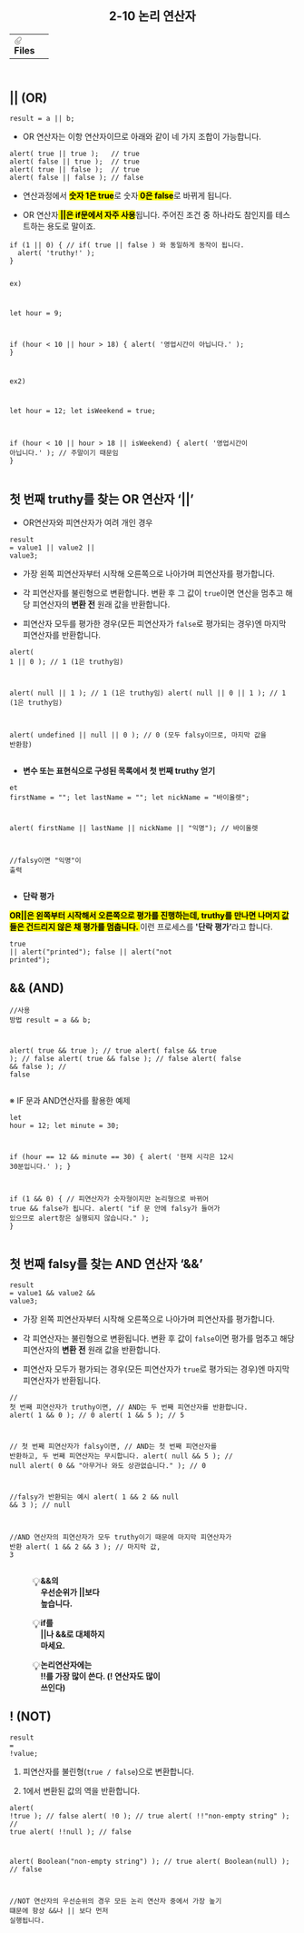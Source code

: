 <body><article id="cbb6a208-232c-44f9-a3f5-f1b61daed74e" class="page sans"><header><h1 class="page-title">2-10 논리 연산자</h1><table class="properties"><tbody><tr class="property-row property-row-file"><th><span class="icon property-icon"><svg viewBox="0 0 14 14" style="width:14px;height:14px;display:block;fill:rgba(55, 53, 47, 0.4);flex-shrink:0;-webkit-backface-visibility:hidden" class="typesFile"><path d="M5.94578,14 C4.62416,14 3.38248,13.4963 2.44892,12.585 C1.514641,11.6736 1,10.4639 1,9.17405 C1.00086108,7.88562 1.514641,6.67434 2.44892,5.76378 L7.45612,0.985988 C8.80142,-0.327216 11.1777,-0.332396 12.5354,0.992848 C13.9369,2.36163 13.9369,4.58722 12.5354,5.95418 L8.03046,10.2414 C7.16278,11.0877 5.73682,11.0894 4.86024,10.2345 C3.98394,9.37789 3.98394,7.98769 4.86024,7.1327 L6.60422,5.4317 L7.87576,6.67196 L6.13177,8.37297 C6.01668,8.48539 6.00003,8.61545 6.00003,8.68335 C6.00003,8.75083 6.01668,8.88103 6.13177,8.99429 C6.36197,9.21689 6.53749,9.21689 6.76768,8.99429 L11.2707,4.70622 C11.9645,4.03016 11.9645,2.91757 11.2638,2.23311 C10.5843,1.57007 9.40045,1.57007 8.72077,2.23311 L3.71342,7.0109 C3.12602,7.58406 2.79837,8.35435 2.79837,9.17405 C2.79837,9.99459 3.12602,10.7654 3.72045,11.3446 C4.90947,12.5062 6.98195,12.5062 8.17096,11.3446 L10.41911,9.15165 L11.6906,10.3919 L9.4425,12.585 C8.50808,13.4963 7.2664,14 5.94578,14 Z"></path></svg></span>Files</th><td></td></tr></tbody></table></header><div class="page-body"><h2 id="b36994ee-9f96-46b6-a5e0-0d0285afe3bc" class="">|| (OR)</h2><pre id="f6c63bbb-04d8-47ac-b998-a0d01777ac6b" class="code code-wrap"><code>result = a || b;</code></pre><ul id="1be16384-8dff-4edf-8f8f-aa16d6ad3e11" class="bulleted-list"><li>OR 연산자는 이항 연산자이므로 아래와 같이 네 가지 조합이 가능합니다.</li></ul><pre id="08eb9c9b-7bc5-4109-914e-e443b0daa88a" class="code code-wrap"><code>alert( true || true );   // true
alert( false || true );  // true
alert( true || false );  // true
alert( false || false ); // false</code></pre><ul id="f772eb69-11a8-46d7-99d5-e0a277f7f0b1" class="bulleted-list"><li>연산과정에서 <mark class="highlight-brown_background"><strong>숫자 1은 true</strong></mark>로 숫자<mark class="highlight-brown_background"><strong> 0은 false</strong></mark>로 바뀌게 됩니다.</li></ul><ul id="c0aef305-6337-47c7-bcab-c8a05835c159" class="bulleted-list"><li>OR 연산자<mark class="highlight-brown_background"><strong> ||은 if문에서 자주 사용</strong></mark>됩니다. 주어진 조건 중 하나라도 참인지를 테스트하는 용도로 말이죠.</li></ul><pre id="f4a400ab-1b83-4940-8bec-01b488343359" class="code code-wrap"><code>if (1 || 0) { // if( true || false ) 와 동일하게 동작이 됩니다.
  alert( &#x27;truthy!&#x27; );
}

ex)

let hour = 9;

if (hour &lt; 10 || hour &gt; 18) {
  alert( &#x27;영업시간이 아닙니다.&#x27; );
}

ex2)

let hour = 12;
let isWeekend = true;

if (hour &lt; 10 || hour &gt; 18 || isWeekend) {
  alert( &#x27;영업시간이 아닙니다.&#x27; ); // 주말이기 때문임
}</code></pre><h2 id="9b3f9466-db38-41b3-99c6-22ea0db210bd" class="">첫 번째 truthy를 찾는 OR 연산자 ‘||’</h2><ul id="e272f237-48ef-469a-9aec-e99924edbf85" class="bulleted-list"><li>OR연산자와 피연산자가 여려 개인 경우</li></ul><pre id="4fc2cba1-7a0c-44b1-a2b1-3921c0edc4ae" class="code code-wrap"><code>result = value1 || value2 || value3;</code></pre><ul id="a07edf0a-3175-41ff-9dec-74e830f5d5b1" class="bulleted-list"><li>가장 왼쪽 피연산자부터 시작해 오른쪽으로 나아가며 피연산자를 평가합니다.</li></ul><ul id="ea185eb7-4848-4d5f-a739-160bfe515303" class="bulleted-list"><li>각 피연산자를 불린형으로 변환합니다. 변환 후 그 값이 <code>true</code>이면 연산을 멈추고 해당 피연산자의 <strong>변환 전</strong> 원래 값을 반환합니다.</li></ul><ul id="d6b861b2-e6f5-475b-bb5e-8bba9651c58a" class="bulleted-list"><li>피연산자 모두를 평가한 경우(모든 피연산자가 <code>false</code>로 평가되는 경우)엔 마지막 피연산자를 반환합니다.</li></ul><pre id="1ebd4643-6212-4ca4-a600-4cd25fe7b8bf" class="code code-wrap"><code>alert( 1 || 0 ); // 1 (1은 truthy임)

alert( null || 1 ); // 1 (1은 truthy임)
alert( null || 0 || 1 ); // 1 (1은 truthy임)

alert( undefined || null || 0 ); // 0 (모두 falsy이므로, 마지막 값을 반환함)</code></pre><ul id="633902a6-dfea-437a-92d3-cea9c0dc9847" class="bulleted-list"><li><strong>변수 또는 표현식으로 구성된 목록에서 첫 번째 truthy 얻기</strong></li></ul><pre id="52ee0805-9c69-40a2-9c60-e674043bdf31" class="code code-wrap"><code>et firstName = &quot;&quot;;
let lastName = &quot;&quot;;
let nickName = &quot;바이올렛&quot;;

alert( firstName || lastName || nickName || &quot;익명&quot;); // 바이올렛

//falsy이면 &quot;익명&quot;이 출력</code></pre><ul id="574eb4aa-8196-4c04-b4f8-d8e576012d01" class="bulleted-list"><li><strong>단락 평가</strong></li></ul><p id="39b44eae-adf2-431b-ac16-06da812fff1f" class=""><mark class="highlight-orange_background"><strong>OR||은 왼쪽부터 시작해서 오른쪽으로 평가를 진행하는데, truthy를 만나면 나머지 값들은 건드리지 않은 채 평가를 멈춥니다. </strong></mark>이런 프로세스를<strong> &#x27;단락 평가’</strong>라고 합니다.</p><pre id="4595108d-6fe9-43ea-9e1c-348b458fbe3c" class="code code-wrap"><code>true || alert(&quot;printed&quot;);
false || alert(&quot;not printed&quot;);</code></pre><h2 id="f13250d7-8570-42ef-9955-ff13239514ce" class="">&amp;&amp; (AND)</h2><pre id="f5738b37-7058-4fe0-bdd9-da13cdc0b978" class="code code-wrap"><code>//사용 방법
result = a &amp;&amp; b;

alert( true &amp;&amp; true );   // true
alert( false &amp;&amp; true );  // false
alert( true &amp;&amp; false );  // false
alert( false &amp;&amp; false ); // false</code></pre><p id="cbe5f2d6-e4e0-4d5f-af43-666fb36071c2" class="">※ IF 문과 AND연산자를 활용한 예제</p><pre id="375db648-6cc7-4eb6-a3b8-7e37fa078a46" class="code code-wrap"><code>let hour = 12;
let minute = 30;

if (hour == 12 &amp;&amp; minute == 30) {
  alert( &#x27;현재 시각은 12시 30분입니다.&#x27; );
}

if (1 &amp;&amp; 0) { // 피연산자가 숫자형이지만 논리형으로 바뀌어 true &amp;&amp; false가 됩니다.
  alert( &quot;if 문 안에 falsy가 들어가 있으므로 alert창은 실행되지 않습니다.&quot; );
}</code></pre><h2 id="80ca03bf-07d4-4020-b213-978de736c255" class="">첫 번째 falsy를 찾는 AND 연산자 ‘&amp;&amp;’</h2><pre id="247f477a-2229-43fb-9057-13ace5e9875c" class="code code-wrap"><code>result = value1 &amp;&amp; value2 &amp;&amp; value3;</code></pre><ul id="e54981af-67bb-4446-bc21-e0ad070bda18" class="bulleted-list"><li>가장 왼쪽 피연산자부터 시작해 오른쪽으로 나아가며 피연산자를 평가합니다.</li></ul><ul id="f410e44d-8218-4b51-8792-4e704ce7b4e8" class="bulleted-list"><li>각 피연산자는 불린형으로 변환됩니다. 변환 후 값이 <code>false</code>이면 평가를 멈추고 해당 피연산자의 <strong>변환 전</strong> 원래 값을 반환합니다.</li></ul><ul id="df2bed53-eb4d-4ad9-a9a5-78beb73b6fb7" class="bulleted-list"><li>피연산자 모두가 평가되는 경우(모든 피연산자가 <code>true</code>로 평가되는 경우)엔 마지막 피연산자가 반환됩니다.</li></ul><pre id="07d0a651-65a3-482d-bd1c-e39151f882bd" class="code code-wrap"><code>// 첫 번째 피연산자가 truthy이면,
// AND는 두 번째 피연산자를 반환합니다.
alert( 1 &amp;&amp; 0 ); // 0
alert( 1 &amp;&amp; 5 ); // 5

// 첫 번째 피연산자가 falsy이면,
// AND는 첫 번째 피연산자를 반환하고, 두 번째 피연산자는 무시합니다.
alert( null &amp;&amp; 5 ); // null
alert( 0 &amp;&amp; &quot;아무거나 와도 상관없습니다.&quot; ); // 0

//falsy가 반환되는 예시
alert( 1 &amp;&amp; 2 &amp;&amp; null &amp;&amp; 3 ); // null

//AND 연산자의 피연산자가 모두 truthy이기 때문에 마지막 피연산자가 반환
alert( 1 &amp;&amp; 2 &amp;&amp; 3 ); // 마지막 값, 3</code></pre><figure class="block-color-gray_background callout" style="white-space:pre-wrap;display:flex" id="bd0d76d1-22b9-4fb6-977e-a1dc1b5b4b15"><div style="font-size:1.5em"><span class="icon">💡</span></div><div style="width:100%"><strong>&amp;&amp;의 우선순위가 ||보다 높습니다.</strong></div></figure><figure class="block-color-gray_background callout" style="white-space:pre-wrap;display:flex" id="c0d9113d-d61d-4120-92f3-25b9bc9cee21"><div style="font-size:1.5em"><span class="icon">💡</span></div><div style="width:100%"><strong>if를 ||나 &amp;&amp;로 대체하지 마세요.</strong></div></figure><figure class="block-color-gray_background callout" style="white-space:pre-wrap;display:flex" id="7467dc9f-d3b6-4f3a-9df0-33e7d24cad93"><div style="font-size:1.5em"><span class="icon">💡</span></div><div style="width:100%"><strong>논리연산자에는 !!를 가장 많이 쓴다. (! 연산자도 많이 쓰인다)</strong></div></figure><h2 id="afe93716-19b9-4e7c-b5f8-16af3df956e1" class="">! (NOT)</h2><pre id="30aceb75-eea4-47d9-808e-af11534ea2db" class="code code-wrap"><code>result = !value;</code></pre><ol id="4edf73f0-06b4-4c14-8b1c-875a30df3938" class="numbered-list" start="1"><li>피연산자를 불린형(<code>true / false</code>)으로 변환합니다.</li></ol><ol id="4ae7b81d-cb0b-4a31-b931-97d3800b3d4e" class="numbered-list" start="2"><li>1에서 변환된 값의 역을 반환합니다.</li></ol><pre id="f16de920-c30f-4eb2-b866-3c6797fa02ac" class="code code-wrap"><code>alert( !true ); // false
alert( !0 ); // true
alert( !!&quot;non-empty string&quot; ); // true
alert( !!null ); // false

alert( Boolean(&quot;non-empty string&quot;) ); // true
alert( Boolean(null) ); // false

//NOT 연산자의 우선순위의 경우 모든 논리 연산자 중에서 가장 높기 떄문에 항상 &amp;&amp;나 || 보다 먼저 실행됩니다.</code></pre></div></article></body></html>